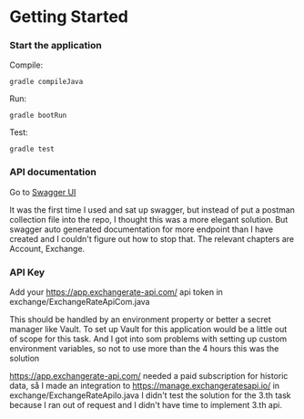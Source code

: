 # Getting Started

### Start the application
Compile: 
```
gradle compileJava
```
Run:
```
gradle bootRun
```
Test:
```
gradle test
```

### API documentation 
Go to [Swagger UI](http://localhost:8080/swagger-ui/index.html)

It was the first time I used and sat up swagger, but instead of put a postman collection file into the repo, I thought this was a more elegant solution.
But swagger auto generated documentation for more endpoint than I have created and I couldn't figure out how to stop that.
The relevant chapters are Account, Exchange.

### API Key

Add your https://app.exchangerate-api.com/ api token in exchange/ExchangeRateApiCom.java

This should be handled by an environment property or better a secret manager like Vault.
To set up Vault for this application would be a little out of scope for this task.
And I got into som problems with setting up custom environment variables, so not to use more than the 4 hours this was the solution

https://app.exchangerate-api.com/ needed a paid subscription for historic data, så I made an integration to https://manage.exchangeratesapi.io/ in exchange/ExchangeRateApiIo.java
I didn't test the solution for the 3.th task because I ran out of request and I didn't have time to implement 3.th api.
